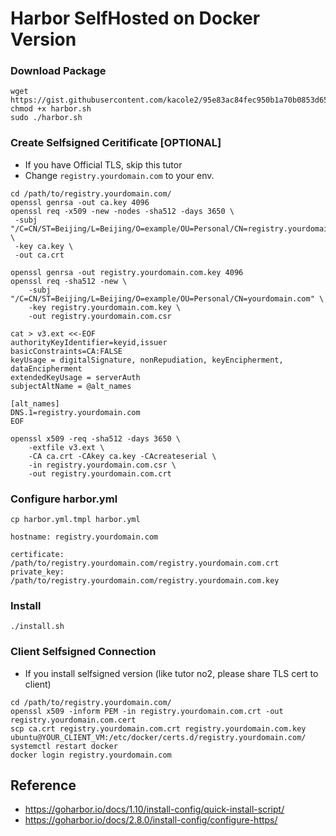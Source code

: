 # Harbor SelfHosted on Docker Version

### Download Package
```
wget https://gist.githubusercontent.com/kacole2/95e83ac84fec950b1a70b0853d6594dc/raw/ad6d65d66134b3f40900fa30f5a884879c5ca5f9/harbor.sh
chmod +x harbor.sh
sudo ./harbor.sh
```

### Create Selfsigned Ceritificate [OPTIONAL]
- If you have Official TLS, skip this tutor
- Change `registry.yourdomain.com` to your env.

```
cd /path/to/registry.yourdomain.com/
openssl genrsa -out ca.key 4096
openssl req -x509 -new -nodes -sha512 -days 3650 \
 -subj "/C=CN/ST=Beijing/L=Beijing/O=example/OU=Personal/CN=registry.yourdomain.com" \
 -key ca.key \
 -out ca.crt

openssl genrsa -out registry.yourdomain.com.key 4096
openssl req -sha512 -new \
    -subj "/C=CN/ST=Beijing/L=Beijing/O=example/OU=Personal/CN=yourdomain.com" \
    -key registry.yourdomain.com.key \
    -out registry.yourdomain.com.csr
	
cat > v3.ext <<-EOF
authorityKeyIdentifier=keyid,issuer
basicConstraints=CA:FALSE
keyUsage = digitalSignature, nonRepudiation, keyEncipherment, dataEncipherment
extendedKeyUsage = serverAuth
subjectAltName = @alt_names

[alt_names]
DNS.1=registry.yourdomain.com
EOF

openssl x509 -req -sha512 -days 3650 \
    -extfile v3.ext \
    -CA ca.crt -CAkey ca.key -CAcreateserial \
    -in registry.yourdomain.com.csr \
    -out registry.yourdomain.com.crt
```

### Configure harbor.yml
```
cp harbor.yml.tmpl harbor.yml
```
```
hostname: registry.yourdomain.com

certificate: /path/to/registry.yourdomain.com/registry.yourdomain.com.crt
private_key: /path/to/registry.yourdomain.com/registry.yourdomain.com.key
```

### Install
```
./install.sh
```

### Client Selfsigned Connection
- If you install selfsigned version (like tutor no2, please share TLS cert to client)

```
cd /path/to/registry.yourdomain.com/
openssl x509 -inform PEM -in registry.yourdomain.com.crt -out registry.yourdomain.com.cert
scp ca.crt registry.yourdomain.com.crt registry.yourdomain.com.key ubuntu@YOUR_CLIENT_VM:/etc/docker/certs.d/registry.yourdomain.com/
systemctl restart docker
docker login registry.yourdomain.com
```

## Reference
- https://goharbor.io/docs/1.10/install-config/quick-install-script/
- https://goharbor.io/docs/2.8.0/install-config/configure-https/